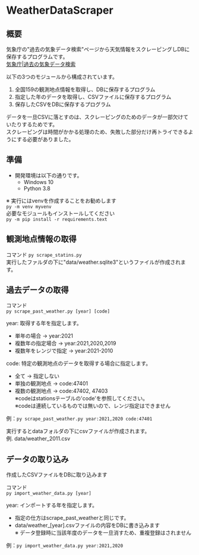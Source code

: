 # WeatherDataScraper

## 概要
気象庁の"過去の気象データ検索"ページから天気情報をスクレーピングしDBに保存するプログラムです。  
[気象庁|過去の気象データ検索](http://www.data.jma.go.jp/obd/stats/etrn/index.php)  

以下の3つのモジュールから構成されています。

1. 全国159の観測地点情報を取得し、DBに保存するプログラム
1. 指定した年のデータを取得し、CSVファイルに保存するプログラム
1. 保存したCSVをDBに保存するプログラム

データを一旦CSVに落とすのは、スクレーピングのためのデータが一部欠けていたりするためです。  
スクレーピングは時間がかかる処理のため、失敗した部分だけ再トライできるようにする必要がありました。

## 準備
- 開発環境は以下の通りです。
	- Windows 10
	- Python 3.8

※ 実行にはvenvを作成することをお勧めします  
`py -m venv myvenv`  
必要なモジュールもインストールしてください  
`py -m pip install -r requirements.text`

## 観測地点情報の取得
コマンド
`py scrape_statins.py`  
実行したファルダの下に"data/weather.sqlite3"というファイルが作成されます。  

## 過去データの取得
コマンド  
`py scrape_past_weather.py [year] [code]`  

year: 取得する年を指定します。
- 単年の場合 → year:2021
- 複数年の指定場合 → year:2021,2020,2019  
- 複数年をレンジで指定 → year:2021-2010

code: 特定の観測地点のデータを取得する場合に指定します。
- 全て → 指定しない
- 単独の観測地点 → code:47401
- 複数の観測地点 → code:47402, 47403  
※codeはstationsテーブルの'code'を参照してください。  
※codeは連続しているものでは無いので、レンジ指定はできません

例：`py scrape_past_weather.py year:2021,2020 code:47401`

実行するとdataフォルダの下にcsvファイルが作成されます。  
例. data/weather_2011.csv

## データの取り込み
作成したCSVファイルをDBに取り込みます

コマンド  
`py import_weather_data.py [year]`  

year: インポートする年を指定します。  
- 指定の仕方はscrape_past_weatherと同じです。
- data/weather_[year].csvファイルの内容をDBに書き込みます  
※ データ登録時に当該年度のデータを一旦消すため、重複登録はされません

例：`py import_weather_data.py year:2021,2020`